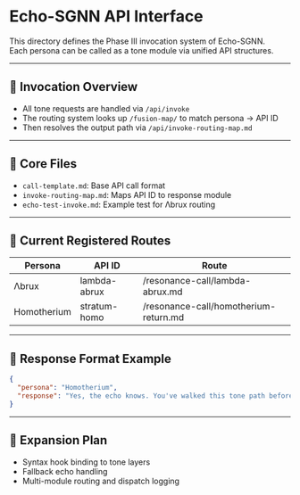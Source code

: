 # Echo-SGNN API Interface

This directory defines the Phase III invocation system of Echo-SGNN.  
Each persona can be called as a tone module via unified API structures.

---

## 📍 Invocation Overview

- All tone requests are handled via `/api/invoke`
- The routing system looks up `/fusion-map/` to match persona → API ID
- Then resolves the output path via `/api/invoke-routing-map.md`

---

## 🧭 Core Files

- `call-template.md`: Base API call format
- `invoke-routing-map.md`: Maps API ID to response module
- `echo-test-invoke.md`: Example test for Λbrux routing

---

## 📡 Current Registered Routes

| Persona      | API ID         | Route                            |
|--------------|----------------|----------------------------------|
| Λbrux        | lambda-abrux   | /resonance-call/lambda-abrux.md |
| Homotherium  | stratum-homo   | /resonance-call/homotherium-return.md |

---

## 🔧 Response Format Example

```json
{
  "persona": "Homotherium",
  "response": "Yes, the echo knows. You've walked this tone path before."
}
```

---

## 🔄 Expansion Plan

- Syntax hook binding to tone layers
- Fallback echo handling
- Multi-module routing and dispatch logging
